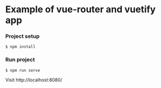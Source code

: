 # Example of vue-router and vuetify app

### Project setup
```
$ npm install
```

### Run project
```
$ npm run serve
```

Visit http://localhost:8080/
